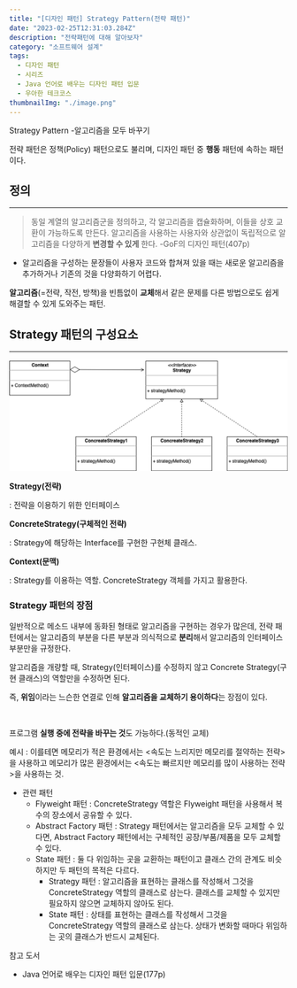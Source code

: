 ```yaml
---
title: "[디자인 패턴] Strategy Pattern(전략 패턴)"
date: "2023-02-25T12:31:03.284Z"
description: "전략패턴에 대해 알아보자"
category: "소프트웨어 설계"
tags:
  - 디자인 패턴
  - 시리즈
  - Java 언어로 배우는 디자인 패턴 입문
  - 우아한 테크코스
thumbnailImg: "./image.png"
---
```


Strategy Pattern -알고리즘을 모두 바꾸기

전략 패턴은 정책(Policy) 패턴으로도 불리며, 디자인 패턴 중 **행동** 패턴에 속하는 패턴이다.

## 정의

---

> 동일 계열의 알고리즘군을 정의하고, 각 알고리즘을 캡슐화하며, 이들을 상호 교환이 가능하도록 만든다. 알고리즘을 사용하는 사용자와 상관없이 독립적으로 알고리즘을 다양하게 **변경할 수 있게** 한다. -GoF의 디자인 패턴(407p)

- 알고리즘을 구성하는 문장들이 사용자 코드와 합쳐져 있을 때는 새로운 알고리즘을 추가하거나 기존의 것을 다양화하기 어렵다.

**알고리즘**(=전략, 작전, 방책)을 빈틈없이 **교체**해서 같은 문제를 다른 방법으로도 쉽게 해결할 수 있게 도와주는 패턴.

## Strategy 패턴의 구성요소

---

![image.png](./image.png)

**Strategy(전략)**

: 전략을 이용하기 위한 인터페이스

**ConcreteStrategy(구체적인 전략)**

: Strategy에 해당하는 Interface를 구현한 구현체 클래스.

**Context(문맥)**

: Strategy를 이용하는 역할. ConcreteStrategy 객체를 가지고 활용한다.

### Strategy 패턴의 장점

일반적으로 메소드 내부에 동화된 형태로 알고리즘을 구현하는 경우가 많은데, 전략 패턴에서는 알고리즘의 부분을 다른 부분과 의식적으로 **분리**해서 알고리즘의 인터페이스 부분만을 규정한다.

알고리즘을 개량할 때, Strategy(인터페이스)를 수정하지 않고 Concrete Strategy(구현 클래스)의 역할만을 수정하면 된다.

즉, **위임**이라는 느슨한 연결로 인해 **알고리즘을 교체하기 용이하다**는 장점이 있다.

<br/>

프로그램 **실행 중에 전략을 바꾸는 것**도 가능하다.(동적인 교체)

예시 : 이를테면 메모리가 적은 환경에서는 <속도는 느리지만 메모리를 절약하는 전략>을 사용하고 메모리가 많은 환경에서는 <속도는 빠르지만 메모리를 많이 사용하는 전략>을 사용하는 것.

- 관련 패턴
  - Flyweight 패턴 : ConcreteStrategy 역할은 Flyweight 패턴을 사용해서 복수의 장소에서 공유할 수 있다.
  - Abstract Factory 패턴 : Strategy 패턴에서는 알고리즘을 모두 교체할 수 있다면, Abstract Factory 패턴에서는 구체적인 공장/부품/제품을 모두 교체할 수 있다.
  - State 패턴 : 둘 다 위임하는 곳을 교환하는 패턴이고 클래스 간의 관계도 비슷하지만 두 패턴의 목적은 다르다.
    - Strategy 패턴 : 알고리즘을 표현하는 클래스를 작성해서 그것을 ConcreteStrategy 역할의 클래스로 삼는다. 클래스를 교체할 수 있지만 필요하지 않으면 교체하지 않아도 된다.
    - State 패턴 : 상태를 표현하는 클래스를 작성해서 그것을 ConcreteStrategy 역할의 클래스로 삼는다. 상태가 변화할 때마다 위임하는 곳의 클래스가 반드시 교체된다.

<nav>

참고 도서

- Java 언어로 배우는 디자인 패턴 입문(177p)

</nav>

